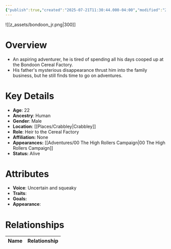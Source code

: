 ```yaml
---
{"publish":true,"created":"2025-07-21T11:30:44.000-04:00","modified":"2025-10-17T10:19:49.526-04:00","published":"2025-10-17T10:19:49.526-04:00","cssclasses":"","Age":"22","Ancestry":"Human","Gender":"Male","Location":["[[Crabbley]]"],"Role":["Heir to the Cereal Factory"],"Affiliation":["None"],"Appearances":["[[00 The High Rollers Campaign]]"],"Status":"Alive"}
---
```


![[z_assets/bondoon_jr.png|300]]

# Overview
- An aspiring adventurer, he is tired of spending all his days cooped up at the Bondoon Cereal Factory.
- His father's mysterious disappearance thrust him into the family business, but he still finds time to go on adventures.


# Key Details
- **Age**: 22
- **Ancestry**: Human
- **Gender**: Male
- **Location**: [[Places/Crabbley\|Crabbley]]
- **Role**: Heir to the Cereal Factory
- **Affiliation:** None
- **Appearances:** [[Adventures/00 The High Rollers Campaign\|00 The High Rollers Campaign]]
- **Status:** Alive

# Attributes
- **Voice**: Uncertain and squeaky
- **Traits**: 
- **Goals:** 
- **Appearance**: 

# Relationships

| Name  | Relationship |
| ----- | ------------ |
